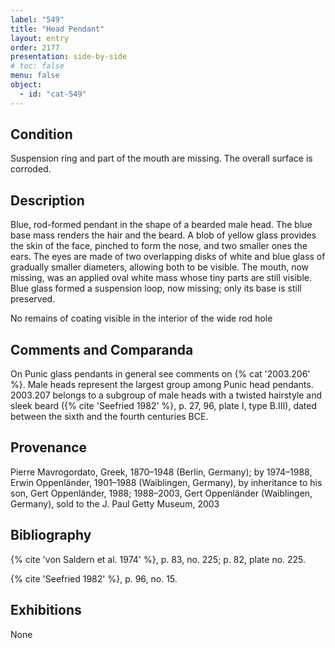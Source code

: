 ```yaml
---
label: "549"
title: "Head Pendant"
layout: entry
order: 2177
presentation: side-by-side
# toc: false
menu: false
object:
  - id: "cat-549"
---
```


## Condition

Suspension ring and part of the mouth are missing. The overall surface is corroded.

## Description

Blue, rod-formed pendant in the shape of a bearded male head. The blue base mass renders the hair and the beard. A blob of yellow glass provides the skin of the face, pinched to form the nose, and two smaller ones the ears. The eyes are made of two overlapping disks of white and blue glass of gradually smaller diameters, allowing both to be visible. The mouth, now missing, was an applied oval white mass whose tiny parts are still visible. Blue glass formed a suspension loop, now missing; only its base is still preserved.

No remains of coating visible in the interior of the wide rod hole

## Comments and Comparanda

On Punic glass pendants in general see comments on {% cat '2003.206' %}. Male heads represent the largest group among Punic head pendants. 2003.207 belongs to a subgroup of male heads with a twisted hairstyle and sleek beard ({% cite 'Seefried 1982' %}, p. 27, 96, plate I, type B.III), dated between the sixth and the fourth centuries BCE.

## Provenance

Pierre Mavrogordato, Greek, 1870–1948 (Berlin, Germany); by 1974–1988, Erwin Oppenländer, 1901–1988 (Waiblingen, Germany), by inheritance to his son, Gert Oppenländer, 1988; 1988–2003, Gert Oppenländer (Waiblingen, Germany), sold to the J. Paul Getty Museum, 2003

## Bibliography

{% cite 'von Saldern et al. 1974' %}, p. 83, no. 225; p. 82, plate no. 225.

{% cite 'Seefried 1982' %}, p. 96, no. 15.

## Exhibitions

None